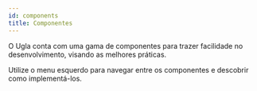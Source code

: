 ```yaml
---
id: components
title: Componentes
---
```


O Ugla conta com uma gama de componentes para trazer facilidade no desenvolvimento, visando as melhores práticas.

Utilize o menu esquerdo para navegar entre os componentes e descobrir como implementá-los.